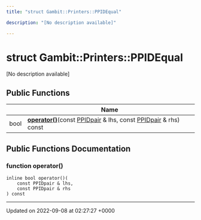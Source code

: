 ```yaml
---
title: "struct Gambit::Printers::PPIDEqual"

description: "[No description available]"

---
```


# struct Gambit::Printers::PPIDEqual



[No description available]

## Public Functions

|                | Name           |
| -------------- | -------------- |
| bool | **[operator()](/documentation/code/classes/structgambit_1_1printers_1_1ppidequal/#function-operator)**(const [PPIDpair](/documentation/code/classes/structgambit_1_1printers_1_1ppidpair/) & lhs, const [PPIDpair](/documentation/code/classes/structgambit_1_1printers_1_1ppidpair/) & rhs) const |

## Public Functions Documentation

### function operator()

```
inline bool operator()(
    const PPIDpair & lhs,
    const PPIDpair & rhs
) const
```


-------------------------------

Updated on 2022-09-08 at 02:27:27 +0000